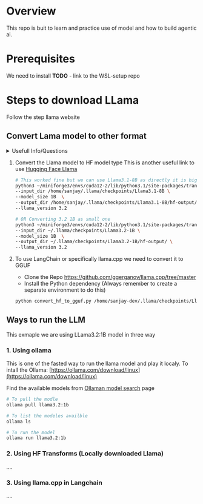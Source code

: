 # Overview
This repo is buit to learn and practice use of model and how to build agentic ai.

# Prerequisites
We need to install
**TODO** - link to the WSL-setup repo

# Steps to download LLama
Follow the step llama website

## Convert Lama model to other format
<details>
  <summary>Usefull Info/Questions</summary>
❓**Why we need to change model to diffrent format? e.g guff, ggml or hugging face transform supported**

- **Optimization**: Different formats optimize models for specific hardware (CPUs, GPUs) and software, improving performance and efficiency.

- **Compatibility**:  Converting formats ensures models work seamlessly with various tools, libraries, and platforms.

- **Quantization**: Formats like GGUF/GGML support efficient quantization, reducing model size and memory usage for improved performance.

- While format conversion is crucial for local LLM running, it can also be necessary in cloud environments to ensure compatibility, optimization, and integration with cloud-specific tools and services.

❓**What is the diffrence btween pth vs pkl?**

- The .pth file format is a common way to save and load PyTorch models. It's like a snapshot of the model's architecture and learned parameters, allowing you to store and reuse the model later without retraining.
- Use .pkl for saving general Python objects, including models from other frameworks or data structures.

</details>

1. Convert the Llama model to HF model type
    This is another useful link to use [Hugging Face Llama](https://huggingface.co/docs/transformers/main/en/model_doc/llama3)

    ```sh
    # This worked fine but we can use Llama3.1-8B as directly it is big and memory intensive, it does work Ollama
    python3 ~/miniforge3/envs/cuda12-2/lib/python3.1/site-packages/transformers/models/llama/convert_llama_weights_to_hf.py \
    --input_dir /home/sanjay/.llama/checkpoints/Llama3.1-8B \
    --model_size 1B  \
    --output_dir /home/sanjay/.llama/checkpoints/Llama3.1-8B/hf-output/ \
    --llama_version 3.2

    # OR Converting 3.2 1B as small one
    python3 ~/miniforge3/envs/cuda12-2/lib/python3.1/site-packages/transformers/models/llama/convert_llama_weights_to_hf.py \
    --input_dir ~/.llama/checkpoints/Llama3.2-1B \
    --model_size 1B  \
    --output_dir ~/.llama/checkpoints/Llama3.2-1B/hf-output/ \
    --llama_version 3.2
    ```

2. To use LangChain or specifically llama.cpp we need to convert it to GGUF
    - Clone the Repo https://github.com/ggerganov/llama.cpp/tree/master
    - Install the Python dependency (Always remember to create a separate environment to do this)

    ```sh
    python convert_hf_to_gguf.py /home/sanjay-dev/.llama/checkpoints/Llama3.2-1B/hf-output --outfile /home/sanjay-dev/.llama/checkpoints/Llama3.2-1B/hf-output/model.gguf --outtype f16
    ```

## Ways to run the LLM
This exmaple we are using LLama3.2:1B model in three way
### 1. Using ollama
This is one of the fasted way to run the llama model and play it localy. 
To intall the Ollama: [https://ollama.com/download/linux](https://ollama.com/download/linux)

Find the available models from [Ollaman model search](https://ollama.com/search) page

```sh
# To pull the modle
ollama pull llama3.2:1b

# To list the modeles availble
ollama ls

# To run the model
ollama run llama3.2:1b
``` 

### 2. Using HF Transforms (Locally downloaded Llama)
....
### 3. Using llama.cpp in Langchain
....

